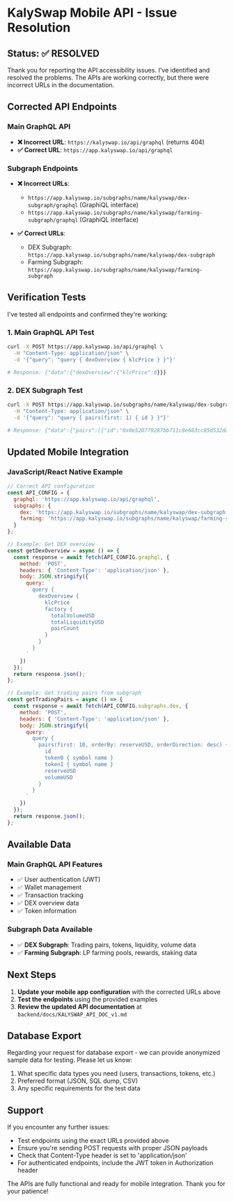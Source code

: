 # KalySwap Mobile API - Issue Resolution

## Status: ✅ RESOLVED

Thank you for reporting the API accessibility issues. I've identified and resolved the problems. The APIs are working correctly, but there were incorrect URLs in the documentation.

## Corrected API Endpoints

### Main GraphQL API
- **❌ Incorrect URL**: `https://kalyswap.io/api/graphql` (returns 404)
- **✅ Correct URL**: `https://app.kalyswap.io/api/graphql`

### Subgraph Endpoints
- **❌ Incorrect URLs**: 
  - `https://app.kalyswap.io/subgraphs/name/kalyswap/dex-subgraph/graphql` (GraphiQL interface)
  - `https://app.kalyswap.io/subgraphs/name/kalyswap/farming-subgraph/graphql` (GraphiQL interface)

- **✅ Correct URLs**:
  - DEX Subgraph: `https://app.kalyswap.io/subgraphs/name/kalyswap/dex-subgraph`
  - Farming Subgraph: `https://app.kalyswap.io/subgraphs/name/kalyswap/farming-subgraph`

## Verification Tests

I've tested all endpoints and confirmed they're working:

### 1. Main GraphQL API Test
```bash
curl -X POST https://app.kalyswap.io/api/graphql \
  -H "Content-Type: application/json" \
  -d '{"query": "query { dexOverview { klcPrice } }"}'

# Response: {"data":{"dexOverview":{"klcPrice":0}}}
```

### 2. DEX Subgraph Test
```bash
curl -X POST https://app.kalyswap.io/subgraphs/name/kalyswap/dex-subgraph \
  -H "Content-Type: application/json" \
  -d '{"query": "query { pairs(first: 1) { id } }"}'

# Response: {"data":{"pairs":[{"id":"0x0e520779287bb711c8e603cc85d532daa7c55372"}]}}
```

## Updated Mobile Integration

### JavaScript/React Native Example
```javascript
// Correct API configuration
const API_CONFIG = {
  graphql: 'https://app.kalyswap.io/api/graphql',
  subgraphs: {
    dex: 'https://app.kalyswap.io/subgraphs/name/kalyswap/dex-subgraph',
    farming: 'https://app.kalyswap.io/subgraphs/name/kalyswap/farming-subgraph'
  }
};

// Example: Get DEX overview
const getDexOverview = async () => {
  const response = await fetch(API_CONFIG.graphql, {
    method: 'POST',
    headers: { 'Content-Type': 'application/json' },
    body: JSON.stringify({
      query: `
        query {
          dexOverview {
            klcPrice
            factory {
              totalVolumeUSD
              totalLiquidityUSD
              pairCount
            }
          }
        }
      `
    })
  });
  return response.json();
};

// Example: Get trading pairs from subgraph
const getTradingPairs = async () => {
  const response = await fetch(API_CONFIG.subgraphs.dex, {
    method: 'POST',
    headers: { 'Content-Type': 'application/json' },
    body: JSON.stringify({
      query: `
        query {
          pairs(first: 10, orderBy: reserveUSD, orderDirection: desc) {
            id
            token0 { symbol name }
            token1 { symbol name }
            reserveUSD
            volumeUSD
          }
        }
      `
    })
  });
  return response.json();
};
```

## Available Data

### Main GraphQL API Features
- ✅ User authentication (JWT)
- ✅ Wallet management
- ✅ Transaction tracking
- ✅ DEX overview data
- ✅ Token information

### Subgraph Data Available
- ✅ **DEX Subgraph**: Trading pairs, tokens, liquidity, volume data
- ✅ **Farming Subgraph**: LP farming pools, rewards, staking data

## Next Steps

1. **Update your mobile app configuration** with the corrected URLs above
2. **Test the endpoints** using the provided examples
3. **Review the updated API documentation** at `backend/docs/KALYSWAP_API_DOC_v1.md`

## Database Export

Regarding your request for database export - we can provide anonymized sample data for testing. Please let us know:
1. What specific data types you need (users, transactions, tokens, etc.)
2. Preferred format (JSON, SQL dump, CSV)
3. Any specific requirements for the test data

## Support

If you encounter any further issues:
- Test endpoints using the exact URLs provided above
- Ensure you're sending POST requests with proper JSON payloads
- Check that Content-Type header is set to 'application/json'
- For authenticated endpoints, include the JWT token in Authorization header

The APIs are fully functional and ready for mobile integration. Thank you for your patience!
